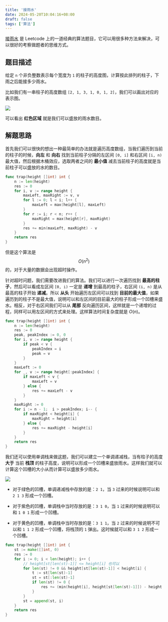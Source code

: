 ```yaml
---
title: '接雨水'
date: 2024-05-20T10:04:16+08:00
draft: false
tags: ['算法']
---
```


[接雨水](https://leetcode.cn/problems/trapping-rain-water/) 是 Leetcode 上的一道经典的算法题目，它可以用很多种方法来解决，可以很好的考察做题者的思维方式。

<!--more-->

## 题目描述

给定 `n` 个非负整数表示每个宽度为 `1` 的柱子的高度图，计算按此排列的柱子，下雨之后能接多少雨水。

比如我们有一串柱子的高度数组 `[2, 1, 3, 1, 0, 1, 2]`，我们可以画出对应的表示图。

![](https://images.52funny.io/blog/2024-EJhIq2.png)

可以看出 **红色区域** 就是我们可以盛放的雨水数目。

## 解题思路

首先我们可以很快的想出一种最简单的办法就是遍历高度数组，当我们遍历到当前的柱子的时候，**向左** 和 **向右** 找到当前柱子分隔的左区间 `[0, i]` 和右区间 `[i, n)` 最大值，然后根据木桶效应，选取两者之间的 **最小值** 减去当前柱子的高度就是当前柱子可以盛放的水的数目。

```go
func trap(height []int) int {
    n := len(height)
    res := 0
    for i, v := range height {
        maxLeft, maxRight := v, v
        for l := 0; l < i; l++ {
            maxLeft = max(height[l], maxLeft)
        }
        for r := i; r < n; r++ {
            maxRight = max(height[r], maxRight)
        }
        res += min(maxLeft, maxRight) - v
    }
    return res
}
```

但是这个算法是 $$O(n^{2})$$​ 的，对于大量的数据会出现超时操作。

针对超时问题，我们需要改进我们的算法。我们可以进行一次遍历找到 **最高的柱子**，然后可以看成左区间 `[0, i)` 一定是 **递增** 到最高的柱子，右区间 `(i, n)` 是从最高的柱子开始 **递减**。所以 **从头** 开始遍历左区间可以找到 **目前的最大值**，如果遍历到的柱子不是最大值，说明可以和左区间的目前最大的柱子形成一个凹槽来盛水。相反，对于右区间我们可以从 **尾部** 反向遍历区间，这样就是一个递增的过程，同样可以用左区间的方式来处理。这样算法时间复杂度就是 $O(n)$。

```go
func trap(height []int) int {
    n := len(height)
    res := 0
    peak, peakIndex := 0, 0
    for i, v := range height {
        if peak < v {
            peakIndex = i
            peak = v
        }
    }
    maxLeft := 0
    for _, v := range height[:peakIndex] {
        if maxLeft < v {
            maxLeft = v
        } else {
            res += maxLeft - v
        }
    }
    maxRight := 0
    for i := n - 1;  i > peakIndex; i-- {
        if maxRight < height[i] {
            maxRight = height[i]
        } else {
            res += maxRight - height[i]
        }
    }
    return res
}
```

我们还可以使用单调栈来做这题，我们可以建立一个单调递减栈，当有柱子的高度 **大于** 当前 **栈顶** 的柱子高度，说明可以形成一个凹槽来盛放雨水。这样我们就可以计算这个凹槽的大小从而计算可以盛放多少雨水。

![](https://images.52funny.io/blog/2024-v8OMVC.png)

- 对于绿色的凹槽，单调递减栈中存放的是：`2 1`，当 `3` 过来的时候说明可以和 `2 1 3` 形成一个凹槽。

- 对于紫色的凹槽，单调栈中当时存放的是：`3 1 0`，当 `1` 过来的时候说明可以和 `1 0 1` 形成一个凹槽。

- 对于黄色的凹槽，单调栈中当时存放的是：`3 1 1`，当 `2` 过来的时候说明不可以和 `1 1 2` 形成一个凹槽，将栈顶的 `1` 弹出。这时候就可以和 `3 1 2` 形成一个凹槽。

```go
func trap(height []int) int {
	st := make([]int, 0)
	res := 0
	for i := 0; i < len(height); i++ {
		// height[st[len(st)-1]] <= height[i] 也可以
		for len(st) != 0 && height[st[len(st)-1]] < height[i] {
			t := st[len(st)-1]
			st = st[:len(st)-1]
			if len(st) != 0 {
				res += (min(height[i], height[st[len(st)-1]]) - height[t]) * (i - st[len(st)-1] - 1)
			}
		}
		st = append(st, i)
	}
	return res
}
```
